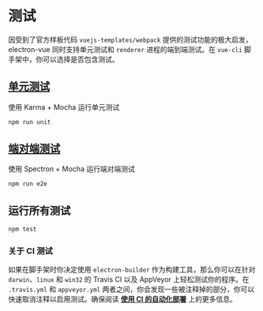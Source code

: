 # 测试

因受到了官方样板代码 `vuejs-templates/webpack` 提供的测试功能的极大启发，electron-vue 同时支持单元测试和 `renderer` 进程的端到端测试。在 `vue-cli` 脚手架中，你可以选择是否包含测试。

## [单元测试](unittesting.md)

使用 Karma + Mocha 运行单元测试

```bash
npm run unit
```

## [端对端测试](end-to-end_testing.md)

使用 Spectron + Mocha 运行端对端测试

```bash
npm run e2e
```

## 运行所有测试

```bash
npm test
```

### 关于 CI 测试

如果在脚手架时你决定使用 `electron-builder` 作为构建工具，那么你可以在针对 `darwin`、`linux` 和 `win32` 的 Travis CI 以及 AppVeyor 上轻松测试你的程序。在 `.travis.yml` 和 `appveyor.yml` 两者之间，你会发现一些被注释掉的部分，你可以快速取消注释以启用测试。确保阅读 [**使用 CI 的自动化部署**](using-electron-builder.md#automated-deployments-using-ci) 上的更多信息。
